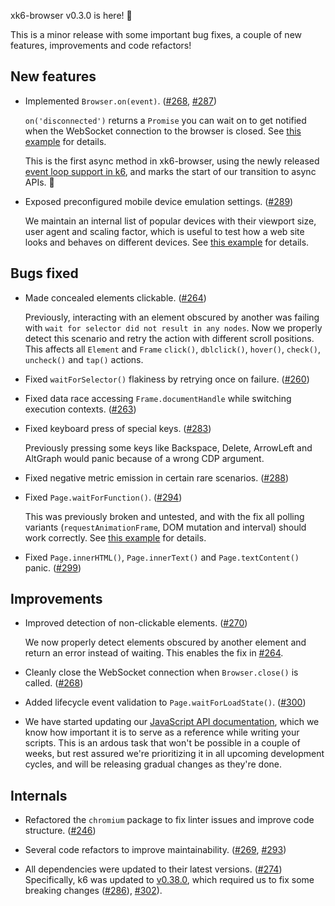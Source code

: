 xk6-browser v0.3.0 is here! :tada:

This is a minor release with some important bug fixes, a couple of new features, improvements and code refactors!


## New features

- Implemented `Browser.on(event)`. ([#268](https://github.com/grafana/xk6-browser/pull/268), [#287](https://github.com/grafana/xk6-browser/pull/287))

  `on('disconnected')` returns a `Promise` you can wait on to get notified when the WebSocket connection to the browser is closed. See [this example](https://github.com/grafana/xk6-browser/blob/v0.3.0/examples/browser_on.js) for details.

  This is the first async method in xk6-browser, using the newly released [event loop support in k6](https://github.com/grafana/k6/pull/2228), and marks the start of our transition to async APIs. :tada:

- Exposed preconfigured mobile device emulation settings. ([#289](https://github.com/grafana/xk6-browser/pull/289))

  We maintain an internal list of popular devices with their viewport size, user agent and scaling factor, which is useful to test how a web site looks and behaves on different devices. See [this example](https://github.com/grafana/xk6-browser/blob/v0.3.0/examples/device_emulation.js) for details.



## Bugs fixed

- Made concealed elements clickable. ([#264](https://github.com/grafana/xk6-browser/pull/264))

  Previously, interacting with an element obscured by another was failing with `wait for selector did not result in any nodes`. Now we properly detect this scenario and retry the action with different scroll positions. This affects all `Element` and `Frame` `click()`, `dblclick()`, `hover()`, `check()`, `uncheck()` and `tap()` actions.

- Fixed `waitForSelector()` flakiness by retrying once on failure. ([#260](https://github.com/grafana/xk6-browser/pull/260))

- Fixed data race accessing `Frame.documentHandle` while switching execution contexts. ([#263](https://github.com/grafana/xk6-browser/pull/263))

- Fixed keyboard press of special keys. ([#283](https://github.com/grafana/xk6-browser/pull/283))

  Previously pressing some keys like Backspace, Delete, ArrowLeft and AltGraph would panic because of a wrong CDP argument.

- Fixed negative metric emission in certain rare scenarios. ([#288](https://github.com/grafana/xk6-browser/pull/288))

- Fixed `Page.waitForFunction()`. ([#294](https://github.com/grafana/xk6-browser/pull/294))

  This was previously broken and untested, and with the fix all polling variants (`requestAnimationFrame`, DOM mutation and interval) should work correctly. See [this example](https://github.com/grafana/xk6-browser/blob/v0.3.0/examples/waitforfunction.js) for details.

- Fixed `Page.innerHTML()`, `Page.innerText()` and `Page.textContent()` panic. ([#299](https://github.com/grafana/xk6-browser/pull/299))


## Improvements

- Improved detection of non-clickable elements. ([#270](https://github.com/grafana/xk6-browser/pull/270))

  We now properly detect elements obscured by another element and return an error instead of waiting. This enables the fix in [#264](https://github.com/grafana/xk6-browser/pull/264).

- Cleanly close the WebSocket connection when `Browser.close()` is called. ([#268](https://github.com/grafana/xk6-browser/pull/268))

- Added lifecycle event validation to `Page.waitForLoadState()`. ([#300](https://github.com/grafana/xk6-browser/pull/300))

- We have started updating our [JavaScript API documentation](https://k6.io/docs/javascript-api/xk6-browser/), which we know how important it is to serve as a reference while writing your scripts. This is an ardous task that won't be possible in a couple of weeks, but rest assured we're prioritizing it in all upcoming development cycles, and will be releasing gradual changes as they're done.



## Internals

- Refactored the `chromium` package to fix linter issues and improve code structure. ([#246](https://github.com/grafana/xk6-browser/pull/246))

- Several code refactors to improve maintainability. ([#269](https://github.com/grafana/xk6-browser/pull/269), [#293](https://github.com/grafana/xk6-browser/pull/293))

- All dependencies were updated to their latest versions. ([#274](https://github.com/grafana/xk6-browser/pull/274))
  Specifically, k6 was updated to [v0.38.0](https://github.com/grafana/k6/releases/tag/v0.38.0), which required us to fix some breaking changes ([#286](https://github.com/grafana/xk6-browser/pull/286)), [#302](https://github.com/grafana/xk6-browser/pull/302)).
